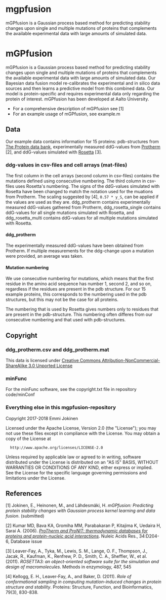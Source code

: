 # mgpfusion
mGPfusion is a Gaussian process based method for predicting stability changes upon single and multiple mutations  of proteins that complements the available experimental data with large amounts of simulated data. 
# mGPfusion

mGPfusion is a Gaussian process based method for predicting stability changes upon single and multiple mutations 
of proteins that complements the available experimental data with large amounts of simulated data. 
Our Bayesian data fusion model re-calibrates the experimental and in silico data sources and then learns 
a predictive model from this combined data. Our model is protein-specific and requires experimental data only 
regarding the protein of interest. mGPfusion has been developed at Aalto University.
* For a comprehensive description of mGPfusion see \[1\] 
* For an example usage of mGPfusion, see example.m

## Data
Our example data contains information for 15 proteins: pdb-structures from [The Protein data bank](http://rcsb.com), experimentally measured ddG-values 
from [Protherm](http://www.abren.net/protherm/) \[2\], and ddG-values simulated with [Rosetta](https://www.rosettacommons.org/) \[3\].

### ddg-values in csv-files and cell arrays (mat-files)
The first column in the cell arrays (second column in csv-files) contains the mutations defined using 
consecutive numbering. The third column in csv-files uses Rosetta's numbering. The signs of the ddG-values 
simulated with Rosetta have been changed to match the notation used for the muations from Protherm.
The scaling suggested by \[4\], `0.57 * y_S`, can be applied if the values are used as they are.
ddg_protherm contains experimentally measured ddG-values gathered from Protherm, ddg_rosetta_single contains
ddG-values for all single mutations simulated with Rosetta, and ddg_rosetta_multi contains ddG-values for all
multiple mutations simulated with Rosetta.

#### ddg_protherm
The experimentally measured ddG-values have been obtained from Protherm. If multiple measurements for the ddg-change upon a mutation were provided, an average was taken. 

#### Mutation numbering
We use consecutive numbering for mutations, which means that the first residue in the amino acid sequence 
has number 1, second 2, and so on, regardless if the residues are present in the pdb structure. For our 15
example proteins, this corresponds to the numbering used in the pdb structures, but this may not be the case 
for all proteins.

The numbering that is used by Rosetta gives numbers only to residues that are present in the pdb-structure.
This numbering often differes from our consecutive numbering and that used with pdb-structures.

## Copyright

### ddg_protherm.csv and ddg_protherm.mat
This data is licensed under [Creative Commons Attribution-NonCommercial-ShareAlike 3.0 Unported License](http://creativecommons.org/licenses/by-nc-sa/3.0/)

### minFunc
For the minFunc software, see the copyright.txt file in repository code/minConf

### Everything else in this mgpfusion-repository
Copyright 2017-2018 Emmi Jokinen

   Licensed under the Apache License, Version 2.0 (the "License");
   you may not use these files except in compliance with the License.
   You may obtain a copy of the License at
   
      http://www.apache.org/licenses/LICENSE-2.0

   Unless required by applicable law or agreed to in writing, software
   distributed under the License is distributed on an "AS IS" BASIS,
   WITHOUT WARRANTIES OR CONDITIONS OF ANY KIND, either express or implied.
   See the License for the specific language governing permissions and
   limitations under the License.

## References
\[1\] Jokinen, E., Heinonen, M., and Lähdesmäki, H. *mGPfusion: Predicting protein stability changes with Gaussian process kernel learning and data fusion*. (submitted)

\[2\] Kumar MD, Bava KA, Gromiha MM, Parabakaran P, Kitajima K, Uedaira H, Sarai A. (2006). [*ProTherm and ProNIT: thermodynamic databases for proteins and protein-nucleic acid interactions*](http://www.ncbi.nlm.nih.gov/entrez/query.fcgi?cmd=Retrieve&db=PubMed&list_uids=16381846&dopt=Abstract). Nuleic Acids Res., 34:D204-6, Database issue

\[3\] Leaver-Fay, A., Tyka, M., Lewis, S. M., Lange, O. F., Thompson, J., Jacak, R.,
Kaufman, K., Renfrew, P. D., Smith, C. A., Sheffler, W., et al. (2011). *ROSETTA3:
an object-oriented software suite for the simulation and design of macromolecules*.
Methods in enzymology, 487, 545

\[4\] Kellogg, E. H., Leaver-Fay, A., and Baker, D. (2011). *Role of conformational sampling in computing mutation-induced changes in protein structure and stability*. Proteins: Structure, Function, and Bioinformatics, 79(3), 830-838.

